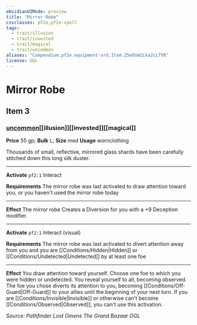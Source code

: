 ```yaml
---
obsidianUIMode: preview
title: "Mirror Robe"
cssclasses: pf2e,pf2e-spell
tags:
  - trait/illusion
  - trait/invested
  - trait/magical
  - trait/uncommon
aliases: "Compendium.pf2e.equipment-srd.Item.Z5eDsW2Lka2cLTVR"
license: OGL
---
```

# Mirror Robe
## Item 3
### [uncommon](uncommon "Uncommon Rarity Trait")[[illusion]][[invested]][[magical]]


**Price** 55 gp; 
**Bulk** L; **Size** med
**Usage** wornclothing

Thousands of small, reflective, mirrored glass shards have been carefully stitched down this long silk duster.

* * *

**Activate** `pf2:1` Interact

**Requirements** The mirror robe was last activated to draw attention toward you, or you haven't used the mirror robe today

* * *

**Effect** The mirror robe Creates a Diversion for you with a +9 Deception modifier.

* * *

**Activate** `pf2:1` Interact (visual)

**Requirements** The mirror robe was last activated to divert attention away from you and you are [[Conditions/Hidden|Hidden]] or [[Conditions/Undetected|Undetected]] by at least one foe

* * *

**Effect** You draw attention toward yourself. Choose one foe to which you were hidden or undetected. You reveal yourself to all, becoming observed. The foe you chose diverts its attention to you, becoming [[Conditions/Off-Guard|Off-Guard]] to your allies until the beginning of your next turn. If you are [[Conditions/Invisible|Invisible]] or otherwise can't become [[Conditions/Observed|Observed]], you can't use this activation.

*Source: Pathfinder Lost Omens The Grand Bazaar*
*OGL*